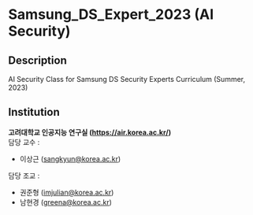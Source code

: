 # Samsung_DS_Expert_2023 (AI Security)

[//]: # ([![Paper]&#40;http://img.shields.io/badge/paper-arxiv.1001.2234-B31B1B.svg&#41;]&#40;https://www.nature.com/articles/nature14539&#41;)

[//]: # ([![Conference]&#40;http://img.shields.io/badge/NeurIPS-2019-4b44ce.svg&#41;]&#40;https://papers.nips.cc/book/advances-in-neural-information-processing-systems-31-2018&#41;)

[//]: # ([![Conference]&#40;http://img.shields.io/badge/ICLR-2019-4b44ce.svg&#41;]&#40;https://papers.nips.cc/book/advances-in-neural-information-processing-systems-31-2018&#41;)

[//]: # ([![Conference]&#40;http://img.shields.io/badge/AnyConference-year-4b44ce.svg&#41;]&#40;https://papers.nips.cc/book/advances-in-neural-information-processing-systems-31-2018&#41;  )

[//]: # (<!--)

[//]: # (ARXIV   )

[//]: # ([![Paper]&#40;http://img.shields.io/badge/arxiv-math.co:1480.1111-B31B1B.svg&#41;]&#40;https://www.nature.com/articles/nature14539&#41;)

[//]: # (-->)

[//]: # (![CI testing]&#40;https://github.com/PyTorchLightning/deep-learning-project-template/workflows/CI%20testing/badge.svg?branch=master&event=push&#41;)


<!--  
Conference   
-->   
</div>
 
## Description   
AI Security Class for Samsung DS Security Experts Curriculum (Summer, 2023)

## Institution   
**고려대학교 인공지능 연구실 (https://air.korea.ac.kr/)**  
담당 교수 :  
- 이상근 (sangkyun@korea.ac.kr)

담당 조교 :  
- 권준형 (imjulian@korea.ac.kr)
- 남현경 (greena@korea.ac.kr)

[//]: # (### Citation   )

[//]: # (```)

[//]: # (@article{)

[//]: # (  title={Title},)

[//]: # (  author={AIRLab},)

[//]: # (  journal={Location},)

[//]: # (  year={Year})

[//]: # (})

[//]: # (```   )
